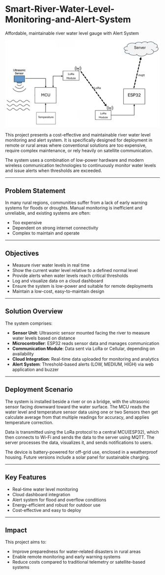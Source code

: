 # Smart-River-Water-Level-Monitoring-and-Alert-System
Affordable, maintainable river water level gauge with Alert System


![System Architecture](assets/system-higiLevel_architecture.png)

This project presents a cost-effective and maintainable river water level monitoring and alert system. It is specifically designed for deployment in remote or rural areas where conventional solutions are too expensive, require complex maintenance, or rely heavily on satellite communication.

The system uses a combination of low-power hardware and modern wireless communication technologies to continuously monitor water levels and issue alerts when thresholds are exceeded.

---

## Problem Statement

In many rural regions, communities suffer from a lack of early warning systems for floods or droughts. Manual monitoring is inefficient and unreliable, and existing systems are often:

- Too expensive
- Dependent on strong internet connectivity
- Complex to maintain and operate

---

## Objectives

- Measure river water levels in real time  
- Show the current water level relative to a defined normal level  
- Provide alerts when water levels reach critical thresholds  
- Log and visualize data on a cloud dashboard  
- Ensure the system is low-power and suitable for remote deployments  
- Maintain a low-cost, easy-to-maintain design  

---

## Solution Overview

The system comprises:

- **Sensor Unit**: Ultrasonic sensor mounted facing the river to measure water levels based on distance  
- **Microcontroller**: ESP32 reads sensor data and manages communication  
- **Communication Module**: Data sent via LoRa or Cellular, depending on availability  
- **Cloud Integration**: Real-time data uploaded for monitoring and analytics  
- **Alert System**: Threshold-based alerts (LOW, MEDIUM, HIGH) via web application and buzzer  

---

## Deployment Scenario

The system is installed beside a river or on a bridge, with the ultrasonic sensor facing downward toward the water surface. The MCU reads the water level and temperature sensor data using one or two Sensors then get calculate average from that  multiple readings for accuracy, and applies temperature correction.

Data is transmitted using the LoRa protocol to a central MCU(ESP32), which then connects to Wi-Fi and sends the data to the server using MQTT. The server processes the data, visualizes it, and sends notifications to users.

The device is battery-powered for off-grid use, enclosed in a weatherproof housing. Future versions include a solar panel for sustainable charging.

---

## Key Features

- Real-time water level monitoring  
- Cloud dashboard integration  
- Alert system for flood and overflow conditions  
- Energy-efficient and robust for outdoor use  
- Cost-effective and easy to deploy  

---

## Impact

This project aims to:

- Improve preparedness for water-related disasters in rural areas  
- Enable remote monitoring and early warning systems  
- Reduce costs compared to traditional telemetry or satellite-based systems  

